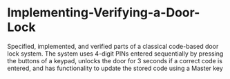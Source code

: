 # Implementing-Verifying-a-Door-Lock
 Specified, implemented, and verified parts of a classical code-based door lock system. The system uses 4-digit PINs entered sequentially by pressing the buttons of a keypad, unlocks the door for 3 seconds if a correct code is entered, and has functionality to update the stored code using a Master key
